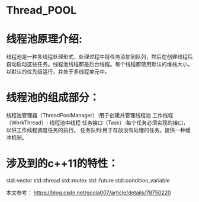 # Thread_POOL
# 线程池原理介绍:

线程池是一种多线程处理形式，处理过程中将任务添加到队列，然后在创建线程后自动启动这些任务。线程池线程都是后台线程。每个线程都使用默认的堆栈大小，以默认的优先级运行，并处于多线程单元中。

# 线程池的组成部分：
线程池管理器（ThreadPoolManager）:用于创建并管理线程池
工作线程（WorkThread）: 线程池中线程
任务接口（Task）:每个任务必须实现的接口，以供工作线程调度任务的执行。
任务队列:用于存放没有处理的任务。提供一种缓冲机制。

# 涉及到的c++11的特性：
std::vector
std::thread
std::mutex
std::future
std::condition_variable

本文参考：
https://blog.csdn.net/gcola007/article/details/78750220 
